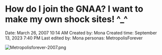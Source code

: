 # How do I join the GNAA? I want to make my own shock sites! ^_^

Date: March 26, 2007 10:14 AM
Created by: Mona
Created time: September 13, 2023 7:40 PM
Last edited by: Mona
personas: MetropolisForever

![Metropolisforever-2007.png](How%20do%20I%20join%20the%20GNAA%20I%20want%20to%20make%20my%20own%20shock%2063e198e5d194455595f2b6404535b878/Metropolisforever-2007.png)